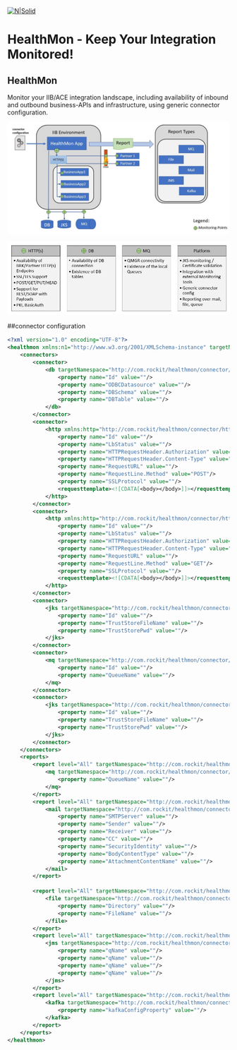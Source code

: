 [![N|Solid](http://www.rockit.consulting/images/logo-fixed.png)](http://www.rockit.consulting)

# HealthMon - Keep Your Integration Monitored!

## HealthMon
Monitor your IIB/ACE integration landscape, including availability of inbound and outbound business-APIs and infrastructure, using generic connector configuration.

![HealthMon-Monitoring](https://raw.githubusercontent.com/rockitconsulting/integration-platform/master/IIB-HealthMon/IIB-HealthMon/docs/img/HealthMon-Monitoring.PNG?raw=true)

![HealthMon-Monitoring-Description](https://raw.githubusercontent.com/rockitconsulting/integration-platform/master/IIB-HealthMon/IIB-HealthMon/docs/img/HealthMon-Monitoring-Description.PNG?raw=true)


##connector configuration
```xml
<?xml version="1.0" encoding="UTF-8"?>
<healthmon xmlns:n1="http://www.w3.org/2001/XMLSchema-instance" targetNamespace="http://com.rockit/healthmon" n1:noNamespaceSchemaLocation="C:\rockit\projects\rockitsvn_transition\IIB-HealthMon\IIB-HealthMon\healthmon.xsd">
	<connectors>
		<connector>
			<db targetNamespace="http://com.rockit/healthmon/connector/db">
				<property name="Id" value=""/>
				<property name="ODBCDatasource" value=""/>
				<property name="DBSchema" value=""/>
				<property name="DBTable" value=""/>
			</db>
		</connector>
		<connector>
			<http xmlns:http="http://com.rockit/healthmon/connector/http">
				<property name="Id" value=""/>
				<property name="LbStatus" value=""/>
				<property name="HTTPRequestHeader.Authorization" value=""/>
				<property name="HTTPRequestHeader.Content-Type" value=""/>
				<property name="RequestURL" value=""/>
				<property name="RequestLine.Method" value="POST"/>
				<property name="SSLProtocol" value=""/>
				<requesttemplate><![CDATA[<body></body>]]></requesttemplate>
			</http>
		</connector>
		<connector>
			<http xmlns:http="http://com.rockit/healthmon/connector/http">
				<property name="Id" value=""/>
				<property name="LbStatus" value=""/>
				<property name="HTTPRequestHeader.Authorization" value=""/>
				<property name="HTTPRequestHeader.Content-Type" value=""/>
				<property name="RequestURL" value=""/>
				<property name="RequestLine.Method" value="GET"/>
				<property name="SSLProtocol" value=""/>
				<requesttemplate><![CDATA[<body></body>]]></requesttemplate>
			</http>
		</connector>
		<connector>
			<jks targetNamespace="http://com.rockit/healthmon/connector/jks">
				<property name="Id" value=""/>
				<property name="TrustStoreFileName" value=""/>
				<property name="TrustStorePwd" value=""/>
			</jks>
		</connector>
		<connector>
			<mq targetNamespace="http://com.rockit/healthmon/connector/mq">
				<property name="Id" value=""/>
				<property name="QueueName" value=""/>
			</mq>
		</connector>	
		<connector>
			<jks targetNamespace="http://com.rockit/healthmon/connector/jks">
				<property name="Id" value=""/>
				<property name="TrustStoreFileName" value=""/>
				<property name="TrustStorePwd" value=""/>
			</jks>
		</connector>
	</connectors>
	<reports>
		<report level="All" targetNamespace="http://com.rockit/healthmon/report">
			<mq targetNamespace="http://com.rockit/healthmon/connector/mq">
				<property name="QueueName" value=""/>
			</mq>
		</report>	
		<report level="All" targetNamespace="http://com.rockit/healthmon/report">
			<mail targetNamespace="http://com.rockit/healthmon/connector/mail">
				<property name="SMTPServer" value=""/>
				<property name="Sender" value=""/>
				<property name="Receiver" value=""/>
				<property name="CC" value=""/> 	
				<property name="SecurityIdentity" value=""/> 
				<property name="BodyContentType" value=""/>
				<property name="AttachmentContentName" value=""/>
			</mail>
		</report>
		
		<report level="All" targetNamespace="http://com.rockit/healthmon/report">
			<file targetNamespace="http://com.rockit/healthmon/connector/file">
				<property name="Directory" value=""/>
				<property name="FileName" value=""/>
			</file>
		</report>	
		<report level="All" targetNamespace="http://com.rockit/healthmon/report">
			<jms targetNamespace="http://com.rockit/healthmon/connector/jms">
				<property name="qName" value=""/>
				<property name="qName" value=""/>
				<property name="qName" value=""/>
				<property name="qName" value=""/>
			</jms>
		</report>	
		<report level="All" targetNamespace="http://com.rockit/healthmon/report">
			<kafka targetNamespace="http://com.rockit/healthmon/connector/kafka">
				<property name="kafkaConfigProperty" value=""/>
			</kafka>
		</report>	
	</reports>
</healthmon>
```